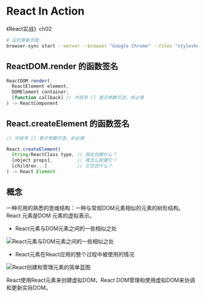 # React In Action

《React实战》ch02

```bash
# 实时更新页面
browser-sync start --server --browser "Google Chrome" --files "stylesheets/*.css, *.html, *.js"

```

## ReactDOM.render 的函数签名

```jsx
ReactDOM.render(
  ReactElement element,
  DOMElement container,
  [function callback] // 中括号 [] 表示参数可选，非必填
) -> ReactComponent
```

## React.createElement 的函数签名

```jsx
// 中括号 [] 表示参数可选，非必填

React.createElement(
  String/ReactClass type, // 我在创建什么？
  [object props],         // 我怎么配置它？
  [children...]           // 它包含什么？
) -> React Element
```

## 概念

一种可用的熟悉的思维结构：一种与常规DOM元素相似的元素的树形结构。
React 元素是DOM 元素的虚拟表示。

* React元素与DOM元素之间的一些相似之处

![React元素与DOM元素之间的一些相似之处](https://tva1.sinaimg.cn/large/007S8ZIlly1ggo2ihgipoj30hs05mq3x.jpg)

* React元素在React应用的整个过程中被使用的情况

![React创建和管理元素的简单蓝图](https://tva1.sinaimg.cn/large/007S8ZIlly1ggo2j99r0vj30m8043wfo.jpg)

React使用React元素来创建虚拟DOM，React DOM管理和使用虚拟DOM来协调和更新实际DOM。
